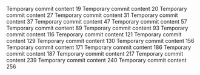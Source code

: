Temporary commit content 19
Temporary commit content 20
Temporary commit content 27
Temporary commit content 31
Temporary commit content 37
Temporary commit content 47
Temporary commit content 57
Temporary commit content 89
Temporary commit content 93
Temporary commit content 116
Temporary commit content 121
Temporary commit content 129
Temporary commit content 130
Temporary commit content 156
Temporary commit content 171
Temporary commit content 186
Temporary commit content 187
Temporary commit content 217
Temporary commit content 239
Temporary commit content 240
Temporary commit content 256
